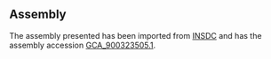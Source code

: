 
Assembly
--------

The assembly presented has been imported from 
[INSDC](http://www.insdc.org) and has the assembly accession
[GCA\_900323505.1](http://www.ebi.ac.uk/ena/data/view/GCA_900323505.1).

